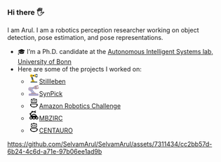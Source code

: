 ### Hi there :raised_hand_with_fingers_splayed: 

I am Arul. I am a robotics perception researcher working on object detection, pose estimation, and pose representations.

<!--
**SelvamArul/SelvamArul** is a ✨ _special_ ✨ repository because its `README.md` (this file) appears on your GitHub profile.

Here are some ideas to get you started:
-->
- :mortar_board: I’m a Ph.D. candidate at the [Autonomous Intelligent Systems lab, University of Bonn](https://www.ais.uni-bonn.de/~periyasa/)
- Here are some of the projects I worked on:
    - <img src="gifs/robotic-arm.gif" width="25" />[Stillleben](https://github.com/AIS-Bonn/stillleben)
    - <img src="gifs/robotic-arm-1.gif" width="25" />[SynPick](https://www.ais.uni-bonn.de/datasets/synpick/)
    - <img src="gifs/robot.gif" width="25" />[Amazon Robotics Challenge](https://www.ais.uni-bonn.de/nimbro/Picking/)
    - <img src="gifs/moon-rover.gif" width="25" />[MBZIRC](https://www.ais.uni-bonn.de/nimbro/MBZIRC/)
    - <img src="gifs/robot.gif" width="25" />[CENTAURO](https://www.ais.uni-bonn.de/nimbro/Explorer/)


https://github.com/SelvamArul/SelvamArul/assets/7311434/cc2bb57d-6b24-4c6d-a71e-97b06ee1ad9b









